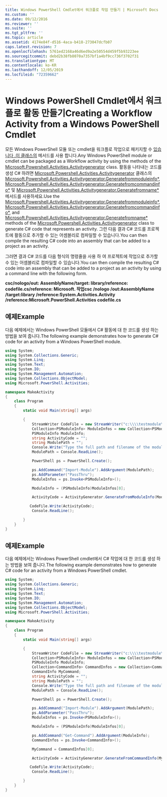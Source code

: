 ```yaml
---
title: Windows PowerShell Cmdlet에서 워크플로 작업 만들기 | Microsoft Docs
ms.custom: ''
ms.date: 09/12/2016
ms.reviewer: ''
ms.suite: ''
ms.tgt_pltfrm: ''
ms.topic: article
ms.assetid: 4174e84f-d516-4aca-b418-273047dcfb07
caps.latest.revision: 7
ms.openlocfilehash: 5761ed2168a46d6ed9a2e50554d459f5b93223ee
ms.sourcegitcommit: debd2b38fb8070a7357bf1a4bf9cc736f3702f31
ms.translationtype: MT
ms.contentlocale: ko-KR
ms.lasthandoff: 12/05/2019
ms.locfileid: "72359662"
---
```

# <a name="creating-a-workflow-activity-from-a-windows-powershell-cmdlet"></a><span data-ttu-id="496ea-102">Windows PowerShell Cmdlet에서 워크플로 활동 만들기</span><span class="sxs-lookup"><span data-stu-id="496ea-102">Creating a Workflow Activity from a Windows PowerShell Cmdlet</span></span>

<span data-ttu-id="496ea-103">모든 Windows PowerShell 모듈 또는 cmdlet을 워크플로 작업으로 패키지할 수 [있습니다 .이 클래스의](/dotnet/api/Microsoft.PowerShell.Activities.ActivityGenerator) 메서드를 사용 합니다.</span><span class="sxs-lookup"><span data-stu-id="496ea-103">Any Windows PowerShell module or cmdlet can be packaged as a Workflow activity by using the methods of the [Microsoft.Powershell.Activities.Activitygenerator](/dotnet/api/Microsoft.PowerShell.Activities.ActivityGenerator) class.</span></span> <span data-ttu-id="496ea-104">활동을 나타내는 코드를 생성 C# 하려면 [Microsoft.Powershell.Activities.Activitygenerator](/dotnet/api/Microsoft.PowerShell.Activities.ActivityGenerator) 클래스의 [Microsoft.Powershell.Activities.Activitygenerator.Generatefrommoduleinfo\*](/dotnet/api/Microsoft.PowerShell.Activities.ActivityGenerator.GenerateFromModuleInfo), [Microsoft.Powershell.Activities.Activitygenerator.Generatefromcommandinfo\*](/dotnet/api/Microsoft.PowerShell.Activities.ActivityGenerator.GenerateFromCommandInfo) 및 [Microsoft.Powershell.Activities.Activitygenerator.Generatefromname\*](/dotnet/api/Microsoft.PowerShell.Activities.ActivityGenerator.GenerateFromName) 메서드를 사용하세요.</span><span class="sxs-lookup"><span data-stu-id="496ea-104">Use the [Microsoft.Powershell.Activities.Activitygenerator.Generatefrommoduleinfo\*](/dotnet/api/Microsoft.PowerShell.Activities.ActivityGenerator.GenerateFromModuleInfo), [Microsoft.Powershell.Activities.Activitygenerator.Generatefromcommandinfo\*](/dotnet/api/Microsoft.PowerShell.Activities.ActivityGenerator.GenerateFromCommandInfo), and [Microsoft.Powershell.Activities.Activitygenerator.Generatefromname\*](/dotnet/api/Microsoft.PowerShell.Activities.ActivityGenerator.GenerateFromName) methods of the [Microsoft.Powershell.Activities.Activitygenerator](/dotnet/api/Microsoft.PowerShell.Activities.ActivityGenerator) class to generate C# code that represents an activity.</span></span> <span data-ttu-id="496ea-105">그런 다음 결과 C# 코드를 프로젝트에 활동으로 추가할 수 있는 어셈블리로 컴파일할 수 있습니다.</span><span class="sxs-lookup"><span data-stu-id="496ea-105">You can then compile the resulting C# code into an assembly that can be added to a project as an activity.</span></span>

<span data-ttu-id="496ea-106">그러면 결과 C# 코드를 다음 형식의 명령줄을 사용 하 여 프로젝트에 작업으로 추가할 수 있는 어셈블리로 컴파일할 수 있습니다.</span><span class="sxs-lookup"><span data-stu-id="496ea-106">You can then compile the resulting C# code into an assembly that can be added to a project as an activity by using a command line with the following form.</span></span>

<span data-ttu-id="496ea-107">**csc/nologo/out: AssemblyName/target: library/reference: codefile.cs/reference: Microsoft. 작업**</span><span class="sxs-lookup"><span data-stu-id="496ea-107">**csc /nologo /out:AssemblyName /target:library /reference:System.Activities.Activity /reference:Microsoft.PowerShell.Activities codefile.cs**</span></span>

## <a name="example"></a><span data-ttu-id="496ea-108">예제</span><span class="sxs-lookup"><span data-stu-id="496ea-108">Example</span></span>

<span data-ttu-id="496ea-109">다음 예제에서는 Windows PowerShell 모듈에서 C# 활동에 대 한 코드를 생성 하는 방법을 보여 줍니다.</span><span class="sxs-lookup"><span data-stu-id="496ea-109">The following example demonstrates how to generate C# code for an activity from a Windows PowerShell module.</span></span>

```csharp
using System;
using System.Collections.Generic;
using System.Linq;
using System.Text;
using System.IO;
using System.Management.Automation;
using System.Collections.ObjectModel;
using Microsoft.PowerShell.Activities;

namespace MakeActivity
{
    class Program
    {
        static void Main(string[] args)

        {
            StreamWriter CodeFile = new StreamWriter("c:\\\\testmodule\\codefile.cs");
            Collection<PSModuleInfo> ModuleInfos = new Collection<PSModuleInfo> { };
            PSModuleInfo ModuleInfo;
            string ActivityCode = "";
            string ModulePath = "";
            Console.Write("Type the full path and filename of the module to process:");
            ModulePath = Console.ReadLine();

            PowerShell ps = PowerShell.Create();

            ps.AddCommand("Import-Module").AddArgument(ModulePath);
            ps.AddParameter("PassThru");
            ModuleInfos = ps.Invoke<PSModuleInfo>();

            ModuleInfo = (PSModuleInfo)ModuleInfos[0];

            ActivityCode = ActivityGenerator.GenerateFromModuleInfo(ModuleInfo, "MyNamespace").First<String>();

           CodeFile.Write(ActivityCode);
            Console.ReadLine();

        }
    }
}

```

## <a name="example"></a><span data-ttu-id="496ea-110">예제</span><span class="sxs-lookup"><span data-stu-id="496ea-110">Example</span></span>

<span data-ttu-id="496ea-111">다음 예제에서는 Windows PowerShell cmdlet에서 C# 작업에 대 한 코드를 생성 하는 방법을 보여 줍니다.</span><span class="sxs-lookup"><span data-stu-id="496ea-111">The following example demonstrates how to generate C# code for an activity from a Windows PowerShell cmdlet.</span></span>

```csharp
using System;
using System.Collections.Generic;
using System.Linq;
using System.Text;
using System.IO;
using System.Management.Automation;
using System.Collections.ObjectModel;
using Microsoft.PowerShell.Activities;

namespace MakeActivity
{
    class Program
    {
        static void Main(string[] args)

        {
            StreamWriter CodeFile = new StreamWriter("c:\\\\testmodule\\codefile.cs");
            Collection<PSModuleInfo> ModuleInfos = new Collection<PSModuleInfo> { };
            PSModuleInfo ModuleInfo;
            Collection<CommandInfo> CommandInfos = new Collection<CommandInfo> { };
            CommandInfo MyCommand;
            string ActivityCode = "";
            string ModulePath = "";
            Console.Write("Type the full path and filename of the module to process:");
            ModulePath = Console.ReadLine();

            PowerShell ps = PowerShell.Create();

            ps.AddCommand("Import-Module").AddArgument(ModulePath);
            ps.AddParameter("PassThru");
            ModuleInfos = ps.Invoke<PSModuleInfo>();

            ModuleInfo = (PSModuleInfo)ModuleInfos[0];

            ps.AddCommand("Get-Command").AddArgument(ModuleInfo);
            CommandInfos = ps.Invoke<CommandInfo>();

            MyCommand = CommandInfos[0];

            ActivityCode = ActivityGenerator.GenerateFromCommandInfo(MyCommand, "MyNamespace");

           CodeFile.Write(ActivityCode);
            Console.ReadLine();

        }
    }
}

```